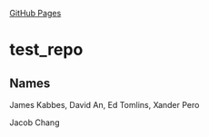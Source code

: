 [GitHub Pages](https://amerenicenter.github.io/test_repo/)

# test_repo

## Names
James Kabbes, David An, Ed Tomlins, Xander Pero

Jacob Chang